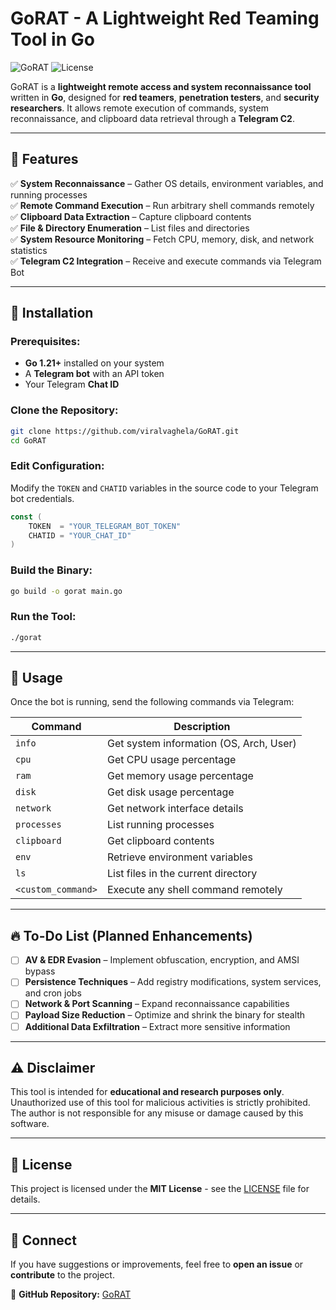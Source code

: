 # GoRAT - A Lightweight Red Teaming Tool in Go

![GoRAT](https://img.shields.io/badge/Go-1.24-blue.svg)
![License](https://img.shields.io/badge/License-MIT-green.svg)
 
GoRAT is a **lightweight remote access and system reconnaissance tool** written in **Go**, designed for **red teamers**, **penetration testers**, and **security researchers**. It allows remote execution of commands, system reconnaissance, and clipboard data retrieval through a **Telegram C2**.

---

## 🚀 Features

✅ **System Reconnaissance** – Gather OS details, environment variables, and running processes  
✅ **Remote Command Execution** – Run arbitrary shell commands remotely  
✅ **Clipboard Data Extraction** – Capture clipboard contents  
✅ **File & Directory Enumeration** – List files and directories  
✅ **System Resource Monitoring** – Fetch CPU, memory, disk, and network statistics  
✅ **Telegram C2 Integration** – Receive and execute commands via Telegram Bot  

---

## 📌 Installation

### Prerequisites:
- **Go 1.21+** installed on your system
- A **Telegram bot** with an API token
- Your Telegram **Chat ID**

### Clone the Repository:
```sh
git clone https://github.com/viralvaghela/GoRAT.git
cd GoRAT
```

### Edit Configuration:
Modify the `TOKEN` and `CHATID` variables in the source code to your Telegram bot credentials.

```go
const (
    TOKEN  = "YOUR_TELEGRAM_BOT_TOKEN"
    CHATID = "YOUR_CHAT_ID"
)
```

### Build the Binary:
```sh
go build -o gorat main.go
```

### Run the Tool:
```sh
./gorat
```

---

## 🎯 Usage

Once the bot is running, send the following commands via Telegram:

| Command | Description |
|---------|-------------|
| `info` | Get system information (OS, Arch, User) |
| `cpu` | Get CPU usage percentage |
| `ram` | Get memory usage percentage |
| `disk` | Get disk usage percentage |
| `network` | Get network interface details |
| `processes` | List running processes |
| `clipboard` | Get clipboard contents |
| `env` | Retrieve environment variables |
| `ls` | List files in the current directory |
| `<custom_command>` | Execute any shell command remotely |

---

## 🔥 To-Do List (Planned Enhancements)

- [ ] **AV & EDR Evasion** – Implement obfuscation, encryption, and AMSI bypass
- [ ] **Persistence Techniques** – Add registry modifications, system services, and cron jobs
- [ ] **Network & Port Scanning** – Expand reconnaissance capabilities
- [ ] **Payload Size Reduction** – Optimize and shrink the binary for stealth
- [ ] **Additional Data Exfiltration** – Extract more sensitive information

---

## ⚠️ Disclaimer
This tool is intended for **educational and research purposes only**. Unauthorized use of this tool for malicious activities is strictly prohibited. The author is not responsible for any misuse or damage caused by this software.

---

## 📜 License
This project is licensed under the **MIT License** - see the [LICENSE](LICENSE) file for details.

---

## 🔗 Connect
If you have suggestions or improvements, feel free to **open an issue** or **contribute** to the project.

📌 **GitHub Repository:** [GoRAT](https://github.com/viralvaghela/GoRAT)
 
